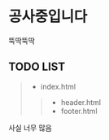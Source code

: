 공사중입니다
===========
뚝딱뚝딱


TODO LIST
----------
>* index.html
>>* header.html  
>>* footer.html

사실 너무 많음
